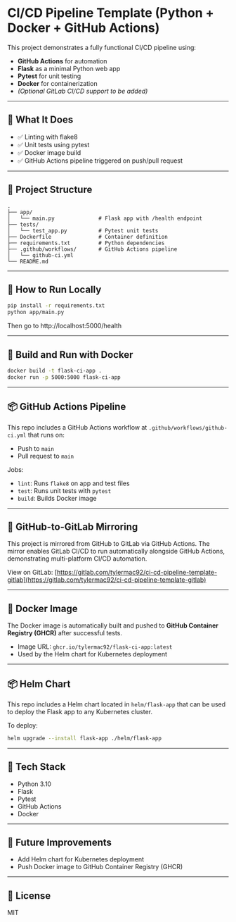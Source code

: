 # CI/CD Pipeline Template (Python + Docker + GitHub Actions)

This project demonstrates a fully functional CI/CD pipeline using:
- **GitHub Actions** for automation
- **Flask** as a minimal Python web app
- **Pytest** for unit testing
- **Docker** for containerization
- *(Optional GitLab CI/CD support to be added)*

---

## 🚀 What It Does

- ✅ Linting with flake8
- ✅ Unit tests using pytest
- ✅ Docker image build
- ✅ GitHub Actions pipeline triggered on push/pull request

---

## 📁 Project Structure

```
.
├── app/
│   └── main.py              # Flask app with /health endpoint
├── tests/
│   └── test_app.py          # Pytest unit tests
├── Dockerfile               # Container definition
├── requirements.txt         # Python dependencies
├── .github/workflows/       # GitHub Actions pipeline
│   └── github-ci.yml
└── README.md
```

---

## 🧪 How to Run Locally

```bash
pip install -r requirements.txt
python app/main.py
```

Then go to http://localhost:5000/health

---

## 🐳 Build and Run with Docker

```bash
docker build -t flask-ci-app .
docker run -p 5000:5000 flask-ci-app
```

---

## 📦 GitHub Actions Pipeline

This repo includes a GitHub Actions workflow at `.github/workflows/github-ci.yml` that runs on:
- Push to `main`
- Pull request to `main`

Jobs:
- `lint`: Runs `flake8` on app and test files
- `test`: Runs unit tests with `pytest`
- `build`: Builds Docker image

---

## 🔁 GitHub-to-GitLab Mirroring

This project is mirrored from GitHub to GitLab via GitHub Actions. The mirror enables GitLab CI/CD to run automatically alongside GitHub Actions, demonstrating multi-platform CI/CD automation.

View on GitLab: [https://gitlab.com/tylermac92/ci-cd-pipeline-template-gitlab](https://gitlab.com/tylermac92/ci-cd-pipeline-template-gitlab)

---

## 🐳 Docker Image

The Docker image is automatically built and pushed to **GitHub Container Registry (GHCR)** after successful tests.

- Image URL: `ghcr.io/tylermac92/flask-ci-app:latest`
- Used by the Helm chart for Kubernetes deployment

---

## 📦 Helm Chart

This repo includes a Helm chart located in `helm/flask-app` that can be used to deploy the Flask app to any Kubernetes cluster.

To deploy:

```bash
helm upgrade --install flask-app ./helm/flask-app
```

---

## 🧰 Tech Stack

- Python 3.10
- Flask
- Pytest
- GitHub Actions
- Docker

---

## 🧪 Future Improvements

- Add Helm chart for Kubernetes deployment
- Push Docker image to GitHub Container Registry (GHCR)

---

## 📄 License

MIT
